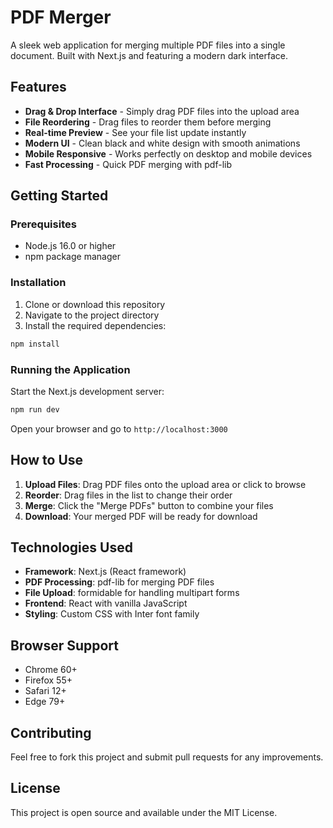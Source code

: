 # PDF Merger

A sleek web application for merging multiple PDF files into a single document. Built with Next.js and featuring a modern dark interface.

## Features

- **Drag & Drop Interface** - Simply drag PDF files into the upload area
- **File Reordering** - Drag files to reorder them before merging
- **Real-time Preview** - See your file list update instantly
- **Modern UI** - Clean black and white design with smooth animations
- **Mobile Responsive** - Works perfectly on desktop and mobile devices
- **Fast Processing** - Quick PDF merging with pdf-lib

## Getting Started

### Prerequisites

- Node.js 16.0 or higher
- npm package manager

### Installation

1. Clone or download this repository
2. Navigate to the project directory
3. Install the required dependencies:

```bash
npm install
```

### Running the Application

Start the Next.js development server:

```bash
npm run dev
```

Open your browser and go to `http://localhost:3000`

## How to Use

1. **Upload Files**: Drag PDF files onto the upload area or click to browse
2. **Reorder**: Drag files in the list to change their order
3. **Merge**: Click the "Merge PDFs" button to combine your files
4. **Download**: Your merged PDF will be ready for download

## Technologies Used

- **Framework**: Next.js (React framework)
- **PDF Processing**: pdf-lib for merging PDF files
- **File Upload**: formidable for handling multipart forms
- **Frontend**: React with vanilla JavaScript
- **Styling**: Custom CSS with Inter font family

## Browser Support

- Chrome 60+
- Firefox 55+
- Safari 12+
- Edge 79+

## Contributing

Feel free to fork this project and submit pull requests for any improvements.

## License

This project is open source and available under the MIT License.